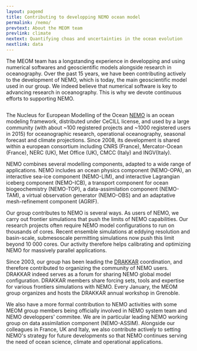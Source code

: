 ```yaml
---
layout: pagemd
title: Contributing to developping NEMO ocean model
permalink: /nemo/
prevtext: About the MEOM team
prevlink: climate
nextext: Quantifying choas and uncertainties in the ocean evolution
nextlink: data
---
```



The MEOM team has a longstanding experience in developping and using numerical softwares and geoscientific models alongside research in oceanography. Over the past 15 years, we have been contributing actively to the development of NEMO, which is today, the main geoscientific model used in our group. We indeed believe that numerical software is key to advancing research in oceanography. This is why we devote continuous efforts to supporting NEMO. 

<img class="img-responsive img-centered" src="https://auraoupa.github.io/template4/assets/img/Logo-NEMObg.png" alt=""/>


The  Nucleus for European Modelling of the Ocean [NEMO]((http://www.nemo-ocean.eu)) is an ocean modeling framework, distributed under CeCILL license, and used by a large community (with about ~100 registered projects and ~1000 registered users in 2015) for oceanographic research, operational oceanography, seasonal forecast and climate projections. Since 2008, its development is shared within a european consortium including CNRS (France), Mercator-Ocean (France), NERC (UK), Met Office (UK), CMCC (Italy) and INGV(Italy). 

NEMO combines several modelling components, adapted to a wide range of applications. NEMO includes an ocean physics component (NEMO-OPA), an interactive sea-ice component (NEMO-LIM), and interactive Lagrangian iceberg component (NEMO-ICB), a transport component for ocean biogeochemistry (NEMO-TOP), a data-assimilation component (NEMO-TAM), a virtual observation generator (NEMO-OBS) and an adaptative mesh-refinement component (AGRIF). 

Our group contributes to NEMO is several ways. As users of NEMO, we carry out frontier simulations that push the limits of NEMO capabilities. Our research projects often require NEMO model configurations to run on thousands of cores. Recent ensemble simulations at eddying resolution and basin-scale, submesoscale permitting simulations now push this limit beyond 10 000 cores. Our activity therefore helps calibrating and optimizing NEMO for massively parallel applications. 

Since 2003, our group has been leading the [DRAKKAR](https://www.drakkar-ocean.eu/what-is-drakkar) coordination, and therefore contributed to organizing the community of NEMO users. DRAKKAR indeed serves as a forum for sharing NEMO global model configuration. DRAKKAR members share forcing sets, tools and expertise for various frontiers simulations with NEMO. Every January, the MEOM group organizes and hosts the DRAKKAR annual workshop in Grenoble. 

We also have a more formal contribution to NEMO activities with some MEOM group members being officially involved in NEMO system team and NEMO developpers' commitee. We are in particular leading NEMO working group on data assimilation component (NEMO-ASSIM). Alongside our colleagues in France, UK and Italy, we also contribute actively to setting NEMO's strategy for future developments so that NEMO continues serving the need of ocean science, climate and operational applications.
